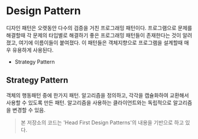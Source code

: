 # Design Pattern

디자인 패턴은 오랫동안 다수의 검증을 거친 프로그래밍 패턴이다.
프로그램으로 문제를 해결할때 각 문제의 타입별로 해결하기 좋은 프로그래밍 패턴들이 존재한다는 것이 알려졌고, 여기에 이름이들이 붙여졌다.
이 패턴들은 객체지향으로 프로그램을 설계할때 매우 유용하게 사용된다.

* Strategy Pattern

## Strategy Pattern
객체의 행동패턴 중에 한가지 패턴.
알고리즘을 정의하고, 각각을 캡슐화하여 교환해서 사용할 수 있도록 만든 패턴.
알고리즘을 사용하는 클라이언트와는 독립적으로 알고리즘을 변경할 수 있음.

> 본 저장소의 코드는 'Head First Design Patterns'의 내용을 기반으로 하고 있다.